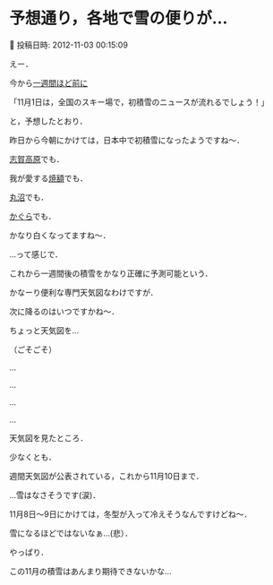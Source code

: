 # 予想通り，各地で雪の便りが…

📅 投稿日時: 2012-11-03 00:15:09

えー．


今から[一週間ほど前に](e87f9105b77f86d024e160da7a57ce79b.md)





「11月1日は，全国のスキー場で，初積雪のニュースが流れるでしょう！」





と，予想したとおり．





昨日から今朝にかけては，日本中で初積雪になったようですね～．





[志賀高原](http://www.ginrei.co.jp/blog.htm)でも．


我が愛する[焼額](http://blog.princehotels.co.jp/yakebi/2012/11/02/)でも．





[丸沼](http://www.facebook.com/photo.php?fbid=425680707493858&set=a.171383089590289.42386.171382162923715&type=1&relevant_count=1&ref=nf)でも．





[かぐら](http://blog.princehotels.co.jp/ski/kagura/025697.php)でも．





かなり白くなってますね～．





…って感じで．


これから一週間後の積雪をかなり正確に予測可能という．


かなーり便利な専門天気図なわけですが．





次に降るのはいつですかね～．


ちょっと天気図を…


（ごそごそ）


…


…


…


…


天気図を見たところ．


少なくとも．


週間天気図が公表されている，これから11月10日まで．


…雪はなさそうです(涙)．





11月8日～9日にかけては，冬型が入って冷えそうなんですけどね～．


雪になるほどではないなぁ…(悲）．





やっぱり．


この11月の積雪はあんまり期待できないかな…
